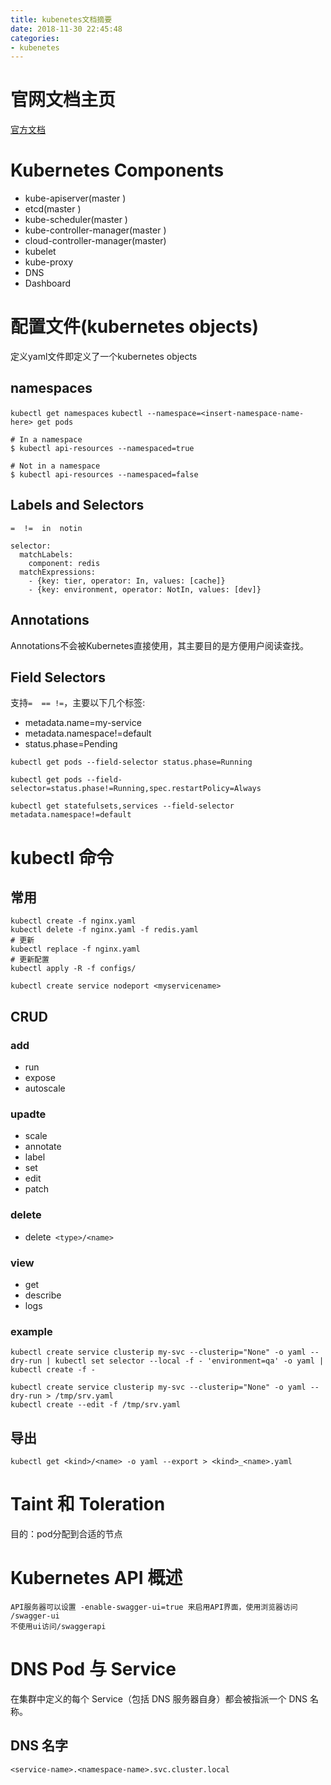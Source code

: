 ```yaml
---
title: kubenetes文档摘要
date: 2018-11-30 22:45:48
categories: 
- kubenetes
---
```


# 官网文档主页
<!--more-->
[官方文档](https://kubernetes.io/zh/docs/home/)

# Kubernetes Components
* kube-apiserver(master )
* etcd(master )
* kube-scheduler(master )
* kube-controller-manager(master )
* cloud-controller-manager(master)
* kubelet
* kube-proxy
* DNS
* Dashboard

# 配置文件(kubernetes objects)
定义yaml文件即定义了一个kubernetes objects
## namespaces
`kubectl get namespaces`
`kubectl --namespace=<insert-namespace-name-here> get pods`
```
# In a namespace
$ kubectl api-resources --namespaced=true

# Not in a namespace
$ kubectl api-resources --namespaced=false
```
## Labels and Selectors
`=  !=  in  notin`

```
selector:
  matchLabels:
    component: redis
  matchExpressions:
    - {key: tier, operator: In, values: [cache]}
    - {key: environment, operator: NotIn, values: [dev]}
```
## Annotations
Annotations不会被Kubernetes直接使用，其主要目的是方便用户阅读查找。

## Field Selectors
支持`=  == !=`，主要以下几个标签:
* metadata.name=my-service
* metadata.namespace!=default
* status.phase=Pending

```
kubectl get pods --field-selector status.phase=Running
```
```
kubectl get pods --field-selector=status.phase!=Running,spec.restartPolicy=Always
```
```
kubectl get statefulsets,services --field-selector metadata.namespace!=default
```

# kubectl 命令
## 常用
```
kubectl create -f nginx.yaml
kubectl delete -f nginx.yaml -f redis.yaml
# 更新
kubectl replace -f nginx.yaml
# 更新配置
kubectl apply -R -f configs/

kubectl create service nodeport <myservicename>
```
## CRUD
### add
* run
* expose
* autoscale

### upadte
* scale
* annotate
* label
* set
* edit
* patch

### delete
* delete` <type>/<name>`

###  view
*  get
*  describe
*  logs

### example
```
kubectl create service clusterip my-svc --clusterip="None" -o yaml --dry-run | kubectl set selector --local -f - 'environment=qa' -o yaml | kubectl create -f -
```
```
kubectl create service clusterip my-svc --clusterip="None" -o yaml --dry-run > /tmp/srv.yaml
kubectl create --edit -f /tmp/srv.yaml
```

## 导出
```
kubectl get <kind>/<name> -o yaml --export > <kind>_<name>.yaml
```

# Taint 和 Toleration
目的：pod分配到合适的节点

# Kubernetes API 概述
```
API服务器可以设置 -enable-swagger-ui=true 来启用API界面，使用浏览器访问 /swagger-ui
不使用ui访问/swaggerapi
```


# DNS Pod 与 Service
在集群中定义的每个 Service（包括 DNS 服务器自身）都会被指派一个 DNS 名称。

## DNS 名字
`<service-name>.<namespace-name>.svc.cluster.local`




